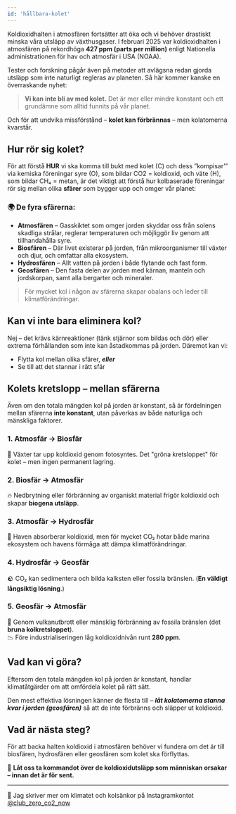 ```yaml
---
id: 'hållbara-kolet'
---
```



Koldioxidhalten i atmosfären fortsätter att öka och vi behöver drastiskt minska våra utsläpp av växthusgaser. I februari 2025 var koldioxidhalten i atmosfären på rekordhöga **427 ppm (parts per million)** enligt Nationella administrationen för hav och atmosfär i USA (NOAA).

Tester och forskning pågår även på metoder att avlägsna redan gjorda utsläpp som inte naturligt regleras av planeten. Så här kommer kanske en överraskande nyhet:

> **Vi kan inte bli av med kolet.** Det är mer eller mindre konstant och ett grundämne som alltid funnits på vår planet.

Och för att undvika missförstånd – **kolet kan förbrännas** – men kolatomerna kvarstår.


## Hur rör sig kolet?

För att förstå **HUR** vi ska komma till bukt med kolet (C) och dess ”kompisar’” via kemiska föreningar syre (O), som bildar CO2 = koldioxid, och väte (H), som bildar CH₄ = metan, är det viktigt att förstå hur kolbaserade föreningar rör sig mellan olika **sfärer** som bygger upp och omger vår planet:

### 🌍 De fyra sfärerna:

- **Atmosfären** – Gasskiktet som omger jorden skyddar oss från solens skadliga strålar, reglerar temperaturen och möjliggör liv genom att tillhandahålla syre.
- **Biosfären** – Där livet existerar på jorden, från mikroorganismer till växter och djur, och omfattar alla ekosystem.
- **Hydrosfären** – Allt vatten på jorden i både flytande och fast form.
- **Geosfären** – Den fasta delen av jorden med kärnan, manteln och jordskorpan, samt alla bergarter och mineraler.

> För mycket kol i någon av sfärerna skapar obalans och leder till klimatförändringar.


## Kan vi inte bara eliminera kol?

Nej – det krävs kärnreaktioner (tänk stjärnor som bildas och dör) eller extrema förhållanden som inte kan åstadkommas på jorden. Däremot kan vi:

- Flytta kol mellan olika sfärer, ***eller***
- Se till att det stannar i rätt sfär


## Kolets kretslopp – mellan sfärerna

Även om den totala mängden kol på jorden är konstant, så är fördelningen mellan sfärerna **inte konstant**, utan påverkas av både naturliga och mänskliga faktorer.

### 1. Atmosfär → Biosfär  
🌿 Växter tar upp koldioxid genom fotosyntes. Det "gröna kretsloppet" för kolet – men ingen permanent lagring.

### 2. Biosfär → Atmosfär  
🔥 Nedbrytning eller förbränning av organiskt material frigör koldioxid och skapar **biogena utsläpp**.

### 3. Atmosfär → Hydrosfär  
🌊 Haven absorberar koldioxid, men för mycket CO₂ hotar både marina ekosystem och havens förmåga att dämpa klimatförändringar.

### 4. Hydrosfär → Geosfär  
🪨 CO₂ kan sedimentera och bilda kalksten eller fossila bränslen. (**En väldigt långsiktig lösning**.)

### 5. Geosfär → Atmosfär  
🌋 Genom vulkanutbrott eller mänsklig förbränning av fossila bränslen (det **bruna kolkretsloppet**).  
📉 Före industrialiseringen låg koldioxidnivån runt **280 ppm**.


## Vad kan vi göra?

Eftersom den totala mängden kol på jorden är konstant, handlar klimatåtgärder om att omfördela kolet på rätt sätt. 

Den mest effektiva lösningen känner de flesta till – ***låt kolatomerna stanna kvar i jorden (geosfären)*** så att de inte förbränns och släpper ut koldioxid. 


## Vad är nästa steg?

För att backa halten koldioxid i atmosfären behöver vi fundera om det är till biosfären, hydrosfären eller geosfären som kolet ska förflyttas. 

💬 **Låt oss ta kommandot över de koldioxidutsläpp som människan orsakar – innan det är för sent.**

---

📢 Jag skriver mer om klimatet och kolsänkor på Instagramkontot  
[@club_zero_co2_now](https://www.instagram.com/club_zero_co2_now/)